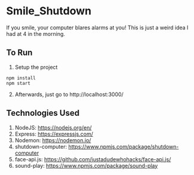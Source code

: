 # Smile_Shutdown
If you smile, your computer blares alarms at you! This is just a weird idea I had at 4 in the morning.

## To Run
1) Setup the project
```
npm install
npm start
```
2) Afterwards, just go to http://localhost:3000/

## Technologies Used
1) NodeJS: https://nodejs.org/en/
2) Express: https://expressjs.com/
3) Nodemon: https://nodemon.io/
4) shutdown-computer: https://www.npmjs.com/package/shutdown-computer
5) face-api.js: https://github.com/justadudewhohacks/face-api.js/
6) sound-play: https://www.npmjs.com/package/sound-play
